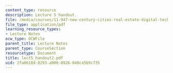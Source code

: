 ```yaml
---
content_type: resource
description: Lecture 5 handout.
file: /media/courses/11-947-new-century-cities-real-estate-digital-technology-and-design-fall-2004/2fa0618d8293a0000926040ca5b9c735_lect5_handout2.pdf
file_type: application/pdf
learning_resource_types:
- Lecture Notes
ocw_type: OCWFile
parent_title: Lecture Notes
parent_type: CourseSection
resourcetype: Document
title: lect5_handout2.pdf
uid: 2fa0618d-8293-a000-0926-040ca5b9c735
---
```

